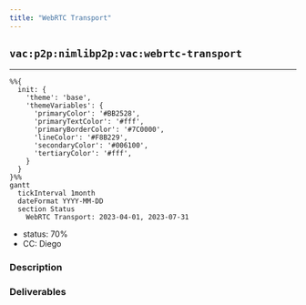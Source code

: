 ```yaml
---
title: "WebRTC Transport"
---
```

## `vac:p2p:nimlibp2p:vac:webrtc-transport`
---

```mermaid
%%{
  init: {
    'theme': 'base',
    'themeVariables': {
      'primaryColor': '#BB2528',
      'primaryTextColor': '#fff',
      'primaryBorderColor': '#7C0000',
      'lineColor': '#F8B229',
      'secondaryColor': '#006100',
      'tertiaryColor': '#fff',
    }
  }
}%%
gantt
  tickInterval 1month
  dateFormat YYYY-MM-DD
  section Status
    WebRTC Transport: 2023-04-01, 2023-07-31
```

- status: 70%
- CC: Diego

### Description


### Deliverables


